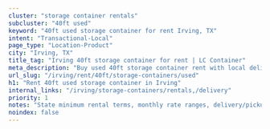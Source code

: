```yaml
---
cluster: "storage container rentals"
subcluster: "40ft used"
keyword: "40ft used storage container for rent Irving, TX"
intent: "Transactional-Local"
page_type: "Location-Product"
city: "Irving, TX"
title_tag: "Irving 40ft storage container for rent | LC Container"
meta_description: "Buy used 40ft storage container rent with local delivery in Irving, TX. LC Container — local Since 2003. Request a fast quote today."
url_slug: "/irving/rent/40ft/storage-containers/used"
h1: "Rent 40ft used storage container in Irving"
internal_links: "/irving/storage-containers/rentals,/delivery"
priority: 1
notes: "State minimum rental terms, monthly rate ranges, delivery/pickup fees, service area."
noindex: false
---
```


<!-- TODO: Add unique city/inventory copy, images, and internal links here. -->
